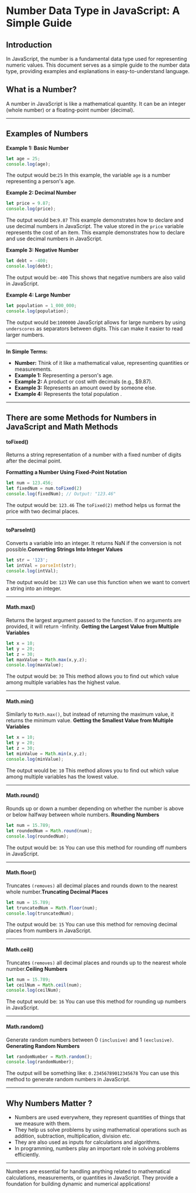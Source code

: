 # Number Data Type in JavaScript: A Simple Guide

## Introduction

In JavaScript, the number is a fundamental data type used for representing numeric values. This document serves as a simple guide to the number data type, providing examples and explanations in easy-to-understand language.

## What is a Number?

A number in JavaScript is like a mathematical quantity. It can be an integer (whole number) or a floating-point number (decimal).

---

## Examples of Numbers

**Example 1: Basic Number**
```javascript
let age = 25;
console.log(age); 
```
The output would be:`25`
In this example, the variable `age` is a number representing a person's age.

**Example 2: Decimal Number**
```javascript
let price = 9.87;
console.log(price); 
```
The output would be:`9.87`
This example demonstrates how to declare and use decimal numbers in JavaScript. The value stored in the `price` variable represents the cost of an item.
This example demonstrates how to declare and use decimal numbers in JavaScript.

 **Example 3: Negative Number**

```javascript
let debt = -400;
console.log(debt); 
```
The output would be:`-400`
This shows that negative numbers are also valid in JavaScript.

**Example 4: Large Number**
```javascript
let population = 1_000_000;
console.log(population); 
```
The output would be:`1000000`
JavaScript allows for large numbers by using `underscores`  as separators between digits. This can make it easier to read larger numbers.

---
**In Simple Terms:**
- **Number:**  Think of it like a mathematical value, representing quantities or measurements.
- **Example 1:** Representing a person's age.
- **Example 2:** A product or cost with decimals (e.g., $9.87).
- **Example 3:** Represents an amount owed by someone else.
- **Example 4:** Represents the total population .

---
 ## There are some Methods for Numbers in JavaScript and Math Methods

#### toFixed()
Returns a string representation of a number with a fixed number of digits after the decimal point.

**Formatting a Number Using Fixed-Point Notation**
```javascript
let num = 123.456;
let fixedNum = num.toFixed(2)
console.log(fixedNum); // Output: "123.46"
```
The output would be: `123.46`
The `toFixed(2)` method helps us format the price with two decimal places.

---
#### toParseInt()
Converts a variable into an integer. It returns NaN if the conversion is not possible.**Converting Strings Into Integer Values**
```javascript
let str = '123';    
let intVal = parseInt(str);
console.log(intVal);
```
The output would be: `123`
We can use this function when we want to convert a string into an integer.

---
#### Math.max()
Returns the largest argument passed to the function. If no arguments are provided, it will return -Infinity.
**Getting the Largest Value from Multiple Variables**
```javascript
let x = 10;
let y = 20;
let z = 30;
let maxValue = Math.max(x,y,z);
console.log(maxValue);
```
The output would be: `30`
This method allows you to find out which value among multiple variables has the highest value.

---
#### Math.min()
Similarly to `Math.max()`, but instead of returning the maximum value, it returns the minimum value.
**Getting the Smallest Value from Multiple Variables**
```javascript
let x = 10; 
let y = 20;
let z = 30;
let minValue = Math.min(x,y,z);
console.log(minValue);
```
The output would be: `10`
This method allows you to find out which value among multiple variables has the lowest value.

---
#### Math.round()

Rounds up or down a number depending on whether the number is above or below halfway between whole numbers.
**Rounding Numbers**
```javascript
let num = 15.789;
let roundedNum = Math.round(num);
console.log(roundedNum);
```
The output would be: `16`
You can use this method for rounding off numbers in JavaScript.

---
#### Math.floor()
Truncates `(removes)` all decimal places and rounds down to the nearest whole number.**Truncating Decimal Places**
```javascript
let num = 15.789;
let truncatedNum = Math.floor(num);
console.log(truncatedNum);
```
The output would be: `15`
You can use this method for removing decimal places from numbers in JavaScript.

---
#### Math.ceil()
Truncates  `(removes)` all decimal places and rounds up to the nearest whole number.**Ceiling Numbers**
```javascript
let num = 15.789;
let ceilNum = Math.ceil(num);
console.log(ceilNum);
```
The output would be: `16`
You can use this method for rounding up numbers in JavaScript.

---
#### Math.random()
Generate random numbers between 0 `(inclusive)` and 1 `(exclusive)`.
 **Generating Random Numbers**
```javascript
let randomNumber = Math.random();
console.log(randomNumber);
```
The output will be something like: `0.23456789012345678`
You can use this method to generate random numbers in JavaScript.

---
## Why Numbers Matter ?
- Numbers are used everywhere, they represent quantities of things that we measure with them.
- They help us solve problems by using mathematical operations such as addition, subtraction, multiplication, division etc.
- They are also used as inputs for calculations and algorithms.
- In programming, numbers play an important role in solving problems efficiently.
---
Numbers are essential for handling anything related to mathematical calculations, measurements, or quantities in JavaScript. They provide a foundation for building dynamic and numerical applications!













